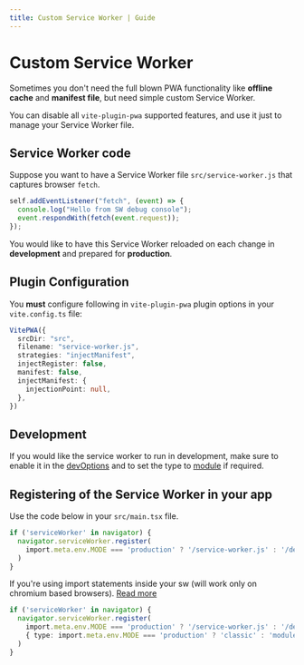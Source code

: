 ```yaml
---
title: Custom Service Worker | Guide
---
```


# Custom Service Worker

Sometimes you don't need the full blown PWA functionality like **offline cache** and **manifest file**, but need simple custom Service Worker. 

You can disable all `vite-plugin-pwa` supported features, and use it just to manage your Service Worker file.

## Service Worker code

Suppose you want to have a Service Worker file `src/service-worker.js` that captures browser `fetch`.

```js
self.addEventListener("fetch", (event) => {
  console.log("Hello from SW debug console");
  event.respondWith(fetch(event.request));
});
```

You would like to have this Service Worker reloaded on each change in **development** and prepared for **production**.


## Plugin Configuration

You **must** configure following in `vite-plugin-pwa` plugin options in your `vite.config.ts` file:

```ts
VitePWA({
  srcDir: "src",
  filename: "service-worker.js",
  strategies: "injectManifest",
  injectRegister: false,
  manifest: false,
  injectManifest: {
    injectionPoint: null,
  },
})
```

## Development

If you would like the service worker to run in development, make sure to enable it in the [devOptions](/guide/development#plugin-configuration) and to set the type to [module](/guide/development#injectmanifest-strategy) if required.

## Registering of the Service Worker in your app

Use the code below in your `src/main.tsx` file.

```ts
if ('serviceWorker' in navigator) {
  navigator.serviceWorker.register(
    import.meta.env.MODE === 'production' ? '/service-worker.js' : '/dev-sw.js?dev-sw'
  )
}
```

If you're using import statements inside your sw (will work only on chromium based browsers). [Read more](/guide/development.html#injectmanifest-strategy)
```ts
if ('serviceWorker' in navigator) {
  navigator.serviceWorker.register(
    import.meta.env.MODE === 'production' ? '/service-worker.js' : '/dev-sw.js?dev-sw',
    { type: import.meta.env.MODE === 'production' ? 'classic' : 'module' }
  )
}
```
